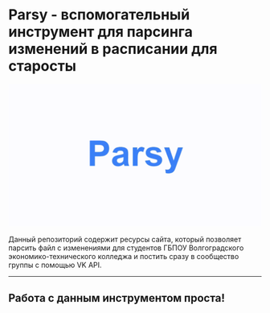 # Parsy - вспомогательный инструмент для парсинга изменений в расписании для старосты

![заставанька](https://github.com/developer-kaczmarek/parsy/raw/master/logo.gif)

Данный репозиторий содержит ресурсы сайта, который позволяет парсить файл с изменениями для студентов ГБПОУ Волгоградского экономико-технического колледжа и постить сразу в сообщество группы с помощью VK API.

___

## Работа с данным инструментом проста!



